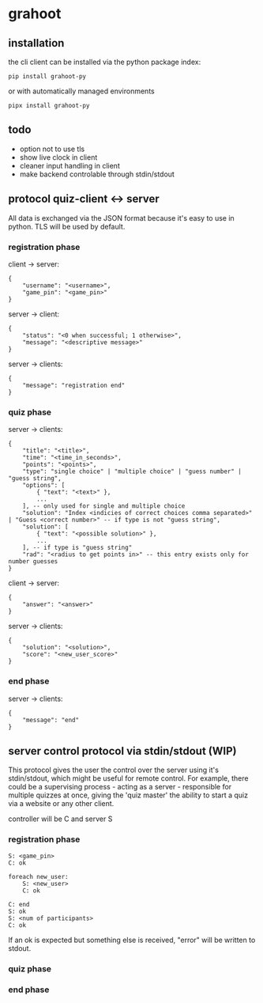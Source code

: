 # grahoot

## installation

the cli client can be installed via the python package index:

```
pip install grahoot-py
```

or with automatically managed environments

```
pipx install grahoot-py
```


## todo
- option not to use tls
- show live clock in client
- cleaner input handling in client
- make backend controlable through stdin/stdout

## protocol quiz-client <-> server

All data is exchanged via the JSON format because it's easy to use in python.
TLS will be used by default.

### registration phase

client -> server:
```
{
    "username": "<username>",
    "game_pin": "<game_pin>"
}
```

server -> client:

```
{
    "status": "<0 when successful; 1 otherwise>",
    "message": "<descriptive message>"
}
```

server -> clients:
```
{
    "message": "registration end"
}
```

### quiz phase

server -> clients:
```
{
    "title": "<title>",
    "time": "<time_in_seconds>",
    "points": "<points>",
    "type": "single choice" | "multiple choice" | "guess number" | "guess string",
    "options": [
        { "text": "<text>" },
        ...
    ], -- only used for single and multiple choice
    "solution": "Index <indicies of correct choices comma separated>" | "Guess <correct number>" -- if type is not "guess string",
    "solution": [
        { "text": "<possible solution>" },
        ...
    ], -- if type is "guess string"
    "rad": "<radius to get points in>" -- this entry exists only for number guesses
}
```

client -> server:
```
{
    "answer": "<answer>"
}
```

server -> clients:
```
{
    "solution": "<solution>",
    "score": "<new_user_score>"
}
```

### end phase

server -> clients:
```
{
    "message": "end"
}
```

## server control protocol via stdin/stdout (WIP)
This protocol gives the user the control over the server using it's stdin/stdout, 
which might be useful for remote control. For example, there could be a supervising
process - acting as a server - responsible for multiple quizzes at once, 
giving the 'quiz master' the ability to start a quiz via a website or any other client.

controller will be C and server S

### registration phase

```
S: <game_pin>
C: ok

foreach new_user:
    S: <new_user>
    C: ok

C: end
S: ok
S: <num of participants>
C: ok

```

If an ok is expected but something else is received, "error" will be written to
stdout.

### quiz phase

### end phase
